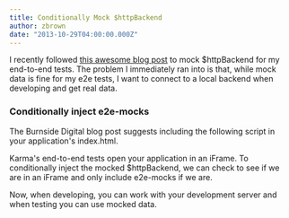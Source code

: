 ```yaml
---
title: Conditionally Mock $httpBackend
author: zbrown
date: "2013-10-29T04:00:00.000Z"
---
```


I recently followed
[this awesome blog post](http://blogs.burnsidedigital.com/2013/09/and-httpbackend-mock-for-all-unit-e2e-testings/)
to mock $httpBackend for my end-to-end tests. The problem I immediately ran into
is that, while mock data is fine for my e2e tests, I want to connect to a local
backend when developing and get real data.

### Conditionally inject e2e-mocks

The Burnside Digital blog post suggests including the following script in your
application's index.html.

<script src="https://gist.github.com/ztbrown/7215173.js"></script>

Karma's end-to-end tests open your application in an iFrame. To conditionally
inject the mocked $httpBackend, we can check to see if we are in an iFrame and
only include e2e-mocks if we are.

<script src="https://gist.github.com/ztbrown/7215241.js"></script>

Now, when developing, you can work with your development server and when testing
you can use mocked data.
